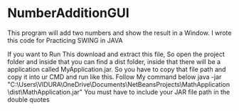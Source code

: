 # NumberAdditionGUI
This program will add two numbers and show the result in a Window. I wrote this code for Practicing SWING in JAVA


If you want to Run This download and extract this file, So open the project folder and inside that you can find a dist folder, inside that there will be a application called MyApplication.jar. So you have to copy that file path and copy it into ur CMD and run like this. Follow My command below
java -jar "C:\Users\VIDURA\OneDrive\Documents\NetBeansProjects\MathApplication\dist\MathApplication.jar"
You must have to include your JAR file path in the double quotes
